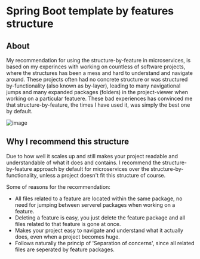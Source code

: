 # Spring Boot template by features structure


## About
My recommendation for using the structure-by-feature in microservices, is based on my experinces with working on countless of software projects, where the structures has been a mess and hard to understand and navigate around. These projects often had no concrete structure or was structured by-functionality (also known as by-layer), leading to many navigational jumps and many expanded packages (folders) in the project-viewer when working on a particular featuere. These bad experiences has convinced me that structure-by-feature, the times I have used it, was simply the best one by default.

![image](https://user-images.githubusercontent.com/14817640/226204940-eb1faf79-86c0-4081-9ac6-3eecad030a11.png)


## Why I recommend this structure

Due to how well it scales up and still makes your project readable and understandable of what it does and contains.
I recommend the structure-by-feature approach by default for microservices over the structure-by-functionality, unless a project doesn't fit this structure of course. 

Some of reasons for the recommendation:

- All files related to a feature are located within the same package, no need for jumping between serverel packages when working on a feature.
- Deleting a feature is easy, you just delete the feature package and all files related to that feature is gone at once.
- Makes your project easy to navigate and understand what it actually does, even when a project becomes huge.
- Follows naturally the princip of 'Separation of concerns', since all related files are seperated by feature packages.
